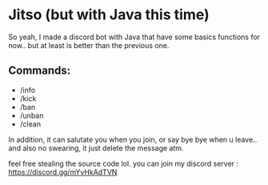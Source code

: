 # Jitso (but with Java this time)

So yeah, I made a discord bot with Java that have some basics functions for now.. but at least is better than the previous one.

## Commands:
- /info
- /kick
- /ban
- /unban
- /clean

In addition, it can salutate you when you join, or say bye bye when u leave.. and also no swearing, it just delete the message atm.

feel free stealing the source code lol. you can join my discord server : https://discord.gg/mYvHkAdTVN
